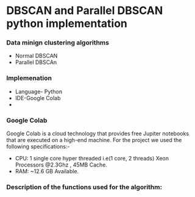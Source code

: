 # DBSCAN and  Parallel DBSCAN  python implementation 

### Data minign clustering algorithms
* Normal DBSCAN
* Parallel DBSCAn

### Implemenation 
* Language- Python
* IDE-Google Colab
* 


### Google Colab

Google Colab is a cloud technology that provides free Jupiter notebooks that are executed on a high-end machine. For the project we used the following specifications:- 

* CPU: 1 single core hyper threaded i.e(1 core, 2 threads) Xeon Processors @2.3Ghz , 45MB Cache.
* RAM: ~12.6 GB Available.

### Description of the functions used for the algorithm:

